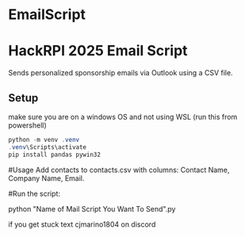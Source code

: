 # EmailScript

# HackRPI 2025 Email Script

Sends personalized sponsorship emails via Outlook using a CSV file.

## Setup
make sure you are on a windows OS and not using WSL (run this from powershell)
```Powershell
python -m venv .venv
.venv\Scripts\activate
pip install pandas pywin32


```

#Usage
Add contacts to contacts.csv with columns: Contact Name, Company Name, Email.

#Run the script:

python "Name of Mail Script You Want To Send".py

if you get stuck text cjmarino1804 on discord
